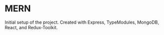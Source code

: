 # MERN 

Initial setup of the project.  Created with Express, TypeModules, MongoDB, React, and Redux-Toolkit.





